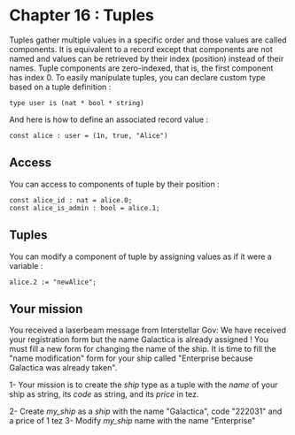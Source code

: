 # Chapter 16 : Tuples

Tuples gather multiple values in a specific order and those values are called components. It is equivalent to a record except that components are not named and values can be retrieved by their index (position) instead of their names. Tuple components are zero-indexed, that is, the first component has index 0.
To easily manipulate tuples, you can declare custom type based on a tuple definition :

```
type user is (nat * bool * string)
```

And here is how to define an associated record value :

```
const alice : user = (1n, true, "Alice")
```

## Access

You can access to components of tuple by their position :

```
const alice_id : nat = alice.0;
const alice_is_admin : bool = alice.1;
```

## Tuples

You can modify a component of tuple by assigning values as if it were a variable :

```
alice.2 := "newAlice";
```

## Your mission

You received a laserbeam message from Interstellar Gov: We have received your registration form but the name Galactica is already assigned ! You must fill a new form for changing the name of the ship.
It is time to fill the "name modification" form for your ship called "Enterprise because Galactica was already taken".

1- Your mission is to create the _ship_ type as a tuple with the _name_ of your ship as string, its _code_ as string, and its _price_ in tez.

<!-- prettier-ignore -->
2- Create *my\_ship* as a _ship_ with the name "Galactica", code "222031" and a price of 1 tez
3- Modify *my\_ship* name with the name "Enterprise"

